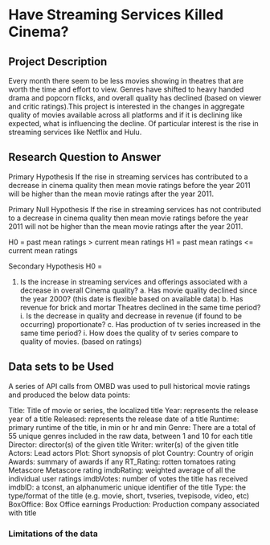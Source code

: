 # Have Streaming Services Killed Cinema?

## Project Description

Every month there seem to be less movies showing in theatres that are worth the time and effort to view. Genres have shifted to heavy handed drama and popcorn flicks, and overall quality has declined (based on viewer and critic ratings).This project is interested in the changes in aggregate quality of movies available across all platforms and if it is declining like expected, what is influencing the decline. Of particular interest is the rise in streaming services like Netflix and Hulu.

## Research Question to Answer

Primary Hypothesis
If the rise in streaming services has contributed to a decrease in cinema quality then mean movie ratings before the year 2011 will be higher than the mean movie ratings after the year 2011.

Primary Null Hypothesis
If the rise in streaming services has not contributed to a decrease in cinema quality then mean movie ratings before the year 2011 will not be higher than the mean movie ratings after the year 2011.

H0 = past mean ratings > current mean ratings
H1 = past mean ratings <= current mean ratings

Secondary Hypothesis
H0 = 

1. Is the increase in streaming services and offerings associated with a decrease in overall Cinema quality?
    a. Has movie quality declined since the year 2000? (this date is flexible based on available data)
    b. Has revenue for brick and mortar Theatres declined in the same time period?
        i. Is the decrease in quality and decrease in revenue (if found to be occurring) proportionate?
    c. Has production of tv series increased in the same time period?
        i. How does the quality of tv series compare to quality of movies. (based on ratings)
    
## Data sets to be Used

A series of API calls from OMBD was used to pull historical movie ratings and produced the below data points:

Title: Title of movie or series, the localized title
Year: represents the release year of a title
Released: represents the release date of a title
Runtime: primary runtime of the title, in min or hr and min
Genre: There are a total of 55 unique genres included in the raw data, between 1 and 10 for each title
Director: director(s) of the given title
Writer: writer(s) of the given title
Actors: Lead actors
Plot: Short synopsis of plot
Country: Country of origin
Awards: summary of awards if any
RT_Rating: rotten tomatoes rating
Metascore Metascore rating
imdbRating: weighted average of all the individual user ratings
imdbVotes: number of votes the title has received
imdbID: a tconst, an alphanumeric unique identifier of the title
Type: the type/format of the title (e.g. movie, short, tvseries, tvepisode, video, etc)
BoxOffice: Box Office earnings
Production: Production company associated with title

### Limitations of the data





